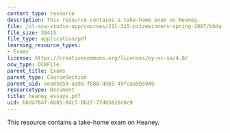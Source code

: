 ```yaml
---
content_type: resource
description: This resource contains a take-home exam on Heaney.
file: /ol-ocw-studio-app/courses/21l-315-prizewinners-spring-2007/bbdaf64f6b8564c76b2777d03626c6c9_heaney_essays.pdf
file_size: 30415
file_type: application/pdf
learning_resource_types:
- Exams
license: https://creativecommons.org/licenses/by-nc-sa/4.0/
ocw_type: OCWFile
parent_title: Exams
parent_type: CourseSection
parent_uid: eea05059-aa9a-f888-dd65-49fcaa5b5949
resourcetype: Document
title: heaney_essays.pdf
uid: bbdaf64f-6b85-64c7-6b27-77d03626c6c9
---
```

This resource contains a take-home exam on Heaney.